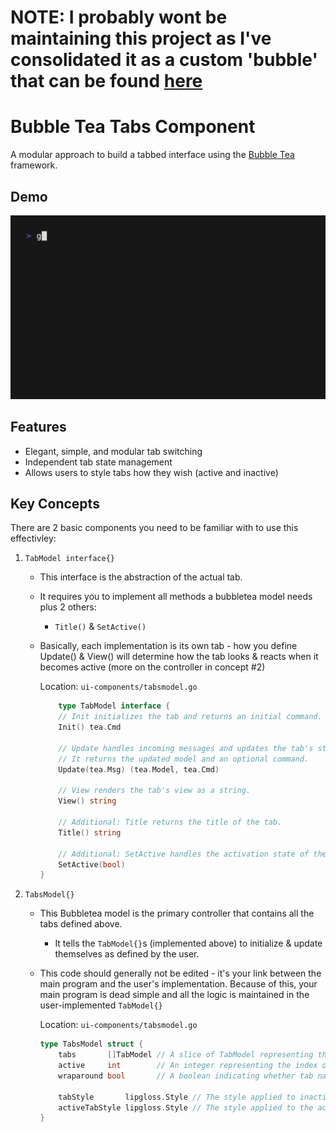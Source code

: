 # **NOTE: I probably wont be maintaining this project as I've consolidated it as a custom 'bubble' that can be found [here](https://github.com/nick-popovic/custom-bubbles/tree/main/multiTab)**

# Bubble Tea Tabs Component

A modular approach to build a tabbed interface using the [Bubble Tea](https://github.com/charmbracelet/bubbletea) framework.

## Demo

<img width="1200" src="./assets/demo.gif" />

## Features
- Elegant, simple, and modular tab switching
- Independent tab state management
- Allows users to style tabs how they wish (active and inactive)

## Key Concepts

There are 2 basic components you need to be familiar with to use this effectivley:
1. `TabModel interface{}`
    - This interface is the abstraction of the actual tab.
    - It requires you to implement all methods a bubbletea model needs plus 2 others:
        - `Title()` & `SetActive()`
    - Basically, each implementation is its own tab - how you define Update() & View() will determine how the tab looks & reacts when it becomes active (more on the controller in concept #2)

        Location: `ui-components/tabsmodel.go`
        ```go
            type TabModel interface {
            // Init initializes the tab and returns an initial command.
            Init() tea.Cmd

            // Update handles incoming messages and updates the tab's state.
            // It returns the updated model and an optional command.
            Update(tea.Msg) (tea.Model, tea.Cmd)

            // View renders the tab's view as a string.
            View() string

            // Additional: Title returns the title of the tab.
            Title() string

            // Additional: SetActive handles the activation state of the tab.
            SetActive(bool)
        }
        ```

2. `TabsModel{}`
    - This Bubbletea model is the primary controller that contains all the tabs defined above.
        - It tells the `TabModel{}`s (implemented above) to initialize & update themselves as defined by the user.
    - This code should generally not be edited - it's your link between the main program and the user's implementation. Because of this, your main program is dead simple and all the logic is maintained in the user-implemented `TabModel{}` 

        Location: `ui-components/tabsmodel.go`
        ```go
        type TabsModel struct {
            tabs       []TabModel // A slice of TabModel representing the individual tabs
            active     int        // An integer representing the index of the currently active tab
            wraparound bool       // A boolean indicating whether tab navigation should wrap around

            tabStyle       lipgloss.Style // The style applied to inactive tabs
            activeTabStyle lipgloss.Style // The style applied to the active tab
        }
        ```
